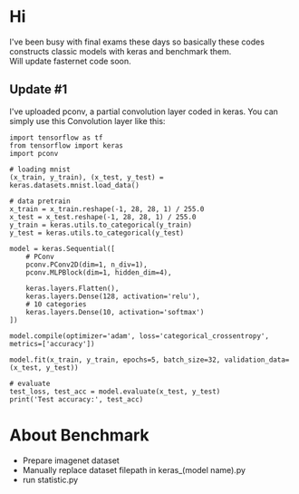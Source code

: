 # Hi
I've been busy with final exams these days so basically these codes constructs classic models with keras and benchmark them.  
Will update fasternet code soon.
## Update #1
I've uploaded pconv, a partial convolution layer coded in keras. You can simply use this Convolution layer like this:

```
import tensorflow as tf
from tensorflow import keras
import pconv

# loading mnist
(x_train, y_train), (x_test, y_test) = keras.datasets.mnist.load_data()

# data pretrain
x_train = x_train.reshape(-1, 28, 28, 1) / 255.0
x_test = x_test.reshape(-1, 28, 28, 1) / 255.0
y_train = keras.utils.to_categorical(y_train)
y_test = keras.utils.to_categorical(y_test)

model = keras.Sequential([
    # PConv
    pconv.PConv2D(dim=1, n_div=1),
    pconv.MLPBlock(dim=1, hidden_dim=4),

    keras.layers.Flatten(),
    keras.layers.Dense(128, activation='relu'),
    # 10 categories
    keras.layers.Dense(10, activation='softmax')
])

model.compile(optimizer='adam', loss='categorical_crossentropy', metrics=['accuracy'])

model.fit(x_train, y_train, epochs=5, batch_size=32, validation_data=(x_test, y_test))

# evaluate
test_loss, test_acc = model.evaluate(x_test, y_test)
print('Test accuracy:', test_acc)

```

# About Benchmark
- Prepare imagenet dataset
- Manually replace dataset filepath in keras_(model name).py
- run statistic.py
